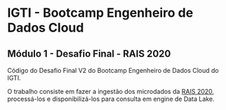 # IGTI - Bootcamp Engenheiro de Dados Cloud

## Módulo 1 - Desafio Final - RAIS 2020

Código do Desafio Final V2 do Bootcamp Engenheiro de Dados Cloud do IGTI.

O trabalho consiste em fazer a ingestão dos microdados da 
[RAIS 2020](http://pdet.mte.gov.br/microdados-rais-e-caged), processá-los e
disponibilizá-los para consulta em engine de Data Lake.